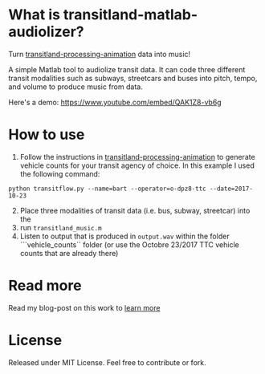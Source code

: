 # What is transitland-matlab-audiolizer?
Turn [transitland-processing-animation](https://github.com/transitland/transitland-processing-animation) data into music!


A simple Matlab tool to audiolize transit data. It can code three different transit modalities such as subways, streetcars and buses into pitch, tempo, and volume to produce music from data. 

Here's a demo: https://www.youtube.com/embed/QAK1Z8-vb6g

# How to use

1. Follow the instructions in [transitland-processing-animation](https://github.com/transitland/transitland-processing-animation) to generate vehicle counts for your transit agency of choice. In this example I used the following command:
```
python transitflow.py --name=bart --operator=o-dpz8-ttc --date=2017-10-23
```
2. Place three modalities of transit data (i.e. bus, subway, streetcar)  into the 
3. run ```transitland_music.m```
4. Listen to output that is produced in ```output.wav``` within the folder ```vehicle_counts`` folder (or use the Octobre 23/2017 TTC vehicle counts that are already there)

# Read more
Read my blog-post on this work to [learn more](https://rami-codes.github.io/2017/11/07/transitland-audiolizer/)

# License
Released under MIT License. Feel free to contribute or fork.
